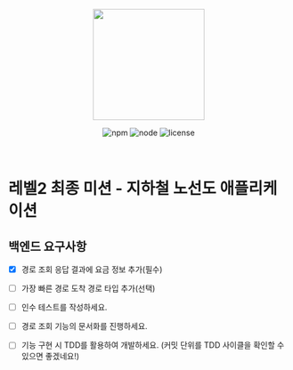 <p align="center">
    <img width="200px;" src="https://raw.githubusercontent.com/woowacourse/atdd-subway-admin-frontend/master/images/main_logo.png"/>
</p>
<p align="center">
  <img alt="npm" src="https://img.shields.io/badge/npm-%3E%3D%205.5.0-blue">
  <img alt="node" src="https://img.shields.io/badge/node-%3E%3D%209.3.0-blue">
  <img alt="license" src="https://img.shields.io/github/license/woowacourse/atdd-subway-2020">
</p>

<br>

# 레벨2 최종 미션 - 지하철 노선도 애플리케이션

## 백엔드 요구사항
- [x] 경로 조회 응답 결과에 요금 정보 추가(필수)
- [ ] 가장 빠른 경로 도착 경로 타입 추가(선택)

- [ ] 인수 테스트를 작성하세요.
- [ ] 경로 조회 기능의 문서화를 진행하세요.
- [ ] 기능 구현 시 TDD를 활용하여 개발하세요. (커밋 단위를 TDD 사이클을 확인할 수 있으면 좋겠네요!)
